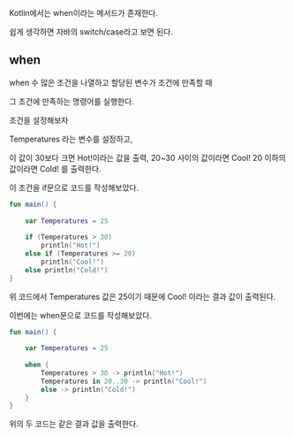 Kotlin에서는 when이라는 메서드가 존재한다.

쉽게 생각하면 자바의 switch/case라고 보면 된다.

## when

when 수 많은 조건을 나열하고 할당된 변수가 조건에 만족할 때

그 조건에 만족하는 명령어를 실행한다.

조건을 설정해보자

Temperatures 라는 변수를 설정하고,

이 값이 30보다 크면 Hot!이라는 값을 출력,
20~30 사이의 값이라면 Cool!
20 이하의 값이라면 Cold! 를 출력한다.

이 조건을 if문으로 코드를 작성해보았다.

```kotlin
fun main() {  
  
    var Temperatures = 25  
  
    if (Temperatures > 30)  
        println("Hot!")  
    else if (Temperatures >= 20)  
        println("Cool!")  
    else println("Cold!")  
}
```

위 코드에서 Temperatures 값은 25이기 때문에 Cool! 이라는 결과 값이 출력된다.

이번에는 when문으로 코드를 작성해보았다.

```kotlin
fun main() {  
  
    var Temperatures = 25  
    
    when {  
        Temperatures > 30 -> println("Hot!")  
        Temperatures in 20..30 -> println("Cool!")  
        else -> println("Cold!")  
    }  
}
```

 위의 두 코드는 같은 결과 값을 출력한다.